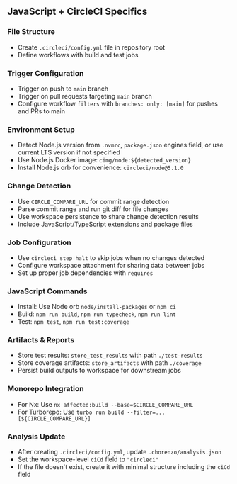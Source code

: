 ## JavaScript + CircleCI Specifics

### File Structure
- Create `.circleci/config.yml` file in repository root
- Define workflows with build and test jobs

### Trigger Configuration
- Trigger on push to `main` branch
- Trigger on pull requests targeting `main` branch
- Configure workflow `filters` with `branches: only: [main]` for pushes and PRs to main

### Environment Setup
- Detect Node.js version from `.nvmrc`, `package.json` engines field, or use current LTS version if not specified
- Use Node.js Docker image: `cimg/node:${detected_version}`
- Install Node.js orb for convenience: `circleci/node@5.1.0`

### Change Detection
- Use `CIRCLE_COMPARE_URL` for commit range detection
- Parse commit range and run git diff for file changes
- Use workspace persistence to share change detection results
- Include JavaScript/TypeScript extensions and package files

### Job Configuration
- Use `circleci step halt` to skip jobs when no changes detected
- Configure workspace attachment for sharing data between jobs
- Set up proper job dependencies with `requires`

### JavaScript Commands
- Install: Use Node orb `node/install-packages` or `npm ci`
- Build: `npm run build`, `npm run typecheck`, `npm run lint`
- Test: `npm test`, `npm run test:coverage`

### Artifacts & Reports
- Store test results: `store_test_results` with path `./test-results`
- Store coverage artifacts: `store_artifacts` with path `./coverage`
- Persist build outputs to workspace for downstream jobs

### Monorepo Integration
- For Nx: Use `nx affected:build --base=$CIRCLE_COMPARE_URL`
- For Turborepo: Use `turbo run build --filter=...[${CIRCLE_COMPARE_URL}]`

### Analysis Update
- After creating `.circleci/config.yml`, update `.chorenzo/analysis.json`
- Set the workspace-level `ciCd` field to `"circleci"`
- If the file doesn't exist, create it with minimal structure including the `ciCd` field